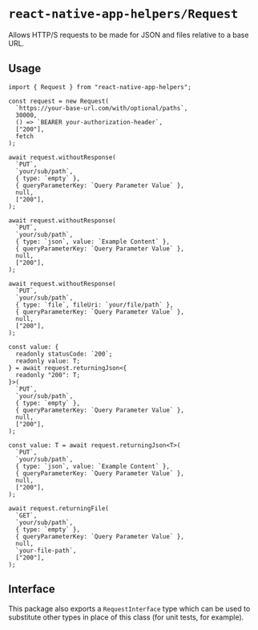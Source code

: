 # `react-native-app-helpers/Request`

Allows HTTP/S requests to be made for JSON and files relative to a base URL.

## Usage

```tsx
import { Request } from "react-native-app-helpers";

const request = new Request(
  `https://your-base-url.com/with/optional/paths`,
  30000,
  () => `BEARER your-authorization-header`,
  ["200"],
  fetch
);

await request.withoutResponse(
  `PUT`,
  `your/sub/path`,
  { type: `empty` },
  { queryParameterKey: `Query Parameter Value` },
  null,
  ["200"],
);

await request.withoutResponse(
  `PUT`,
  `your/sub/path`,
  { type: `json`, value: `Example Content` },
  { queryParameterKey: `Query Parameter Value` },
  null,
  ["200"],
);

await request.withoutResponse(
  `PUT`,
  `your/sub/path`,
  { type: `file`, fileUri: `your/file/path` },
  { queryParameterKey: `Query Parameter Value` },
  null,
  ["200"],
);

const value: {
  readonly statusCode: `200`;
  readonly value: T;
} = await request.returningJson<{
  readonly "200": T;
}>(
  `PUT`,
  `your/sub/path`,
  { type: `empty` },
  { queryParameterKey: `Query Parameter Value` },
  null,
  ["200"],
);

const value: T = await request.returningJson<T>(
  `PUT`,
  `your/sub/path`,
  { type: `json`, value: `Example Content` },
  { queryParameterKey: `Query Parameter Value` },
  null,
  ["200"],
);

await request.returningFile(
  `GET`,
  `your/sub/path`,
  { type: `empty` },
  { queryParameterKey: `Query Parameter Value` },
  null,
  `your-file-path`,
  ["200"],
);
```

## Interface

This package also exports a `RequestInterface` type which can be used to
substitute other types in place of this class (for unit tests, for example).
